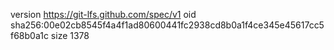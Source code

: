 version https://git-lfs.github.com/spec/v1
oid sha256:00e02cb8545f4a4f1ad80600441fc2938cd8b0a1f4ce345e45617cc5f68b0a1c
size 1378
